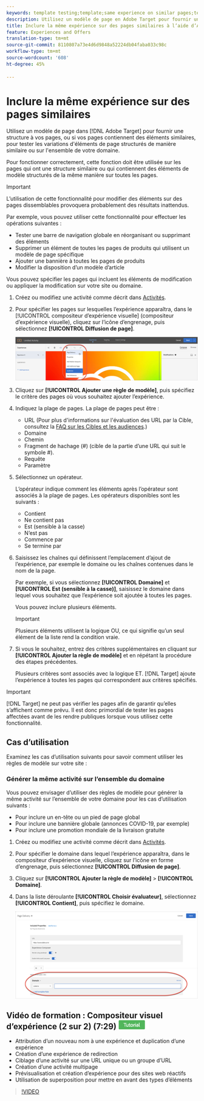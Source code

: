 ```yaml
---
keywords: template testing;template;same experience on similar pages;template test
description: Utilisez un modèle de page en Adobe Target pour fournir une structure à vos pages, ou si vos pages contiennent des éléments similaires, pour tester les variations d’éléments de page structurés de manière similaire.
title: Inclure la même expérience sur des pages similaires à l’aide d’Adobe Target
feature: Experiences and Offers
translation-type: tm+mt
source-git-commit: 8110807a73e4d6d9848a52224db04faba033c98c
workflow-type: tm+mt
source-wordcount: '608'
ht-degree: 45%

---
```



# Inclure la même expérience sur des pages similaires

Utilisez un modèle de page dans [!DNL Adobe Target] pour fournir une structure à vos pages, ou si vos pages contiennent des éléments similaires, pour tester les variations d&#39;éléments de page structurés de manière similaire ou sur l&#39;ensemble de votre domaine.

Pour fonctionner correctement, cette fonction doit être utilisée sur les pages qui ont une structure similaire ou qui contiennent des éléments de modèle structurés de la même manière sur toutes les pages.

>[!IMPORTANT]
>
>L’utilisation de cette fonctionnalité pour modifier des éléments sur des pages dissemblables provoquera probablement des résultats inattendus.

Par exemple, vous pouvez utiliser cette fonctionnalité pour effectuer les opérations suivantes :

* Tester une barre de navigation globale en réorganisant ou supprimant des éléments
* Supprimer un élément de toutes les pages de produits qui utilisent un modèle de page spécifique
* Ajouter une bannière à toutes les pages de produits
* Modifier la disposition d’un modèle d’article

Vous pouvez spécifier les pages qui incluent les éléments de modification ou appliquer la modification sur votre site ou domaine.

1. Créez ou modifiez une activité comme décrit dans [Activités](/help/c-activities/activities.md#concept_D317A95A1AB54674BA7AB65C7985BA03).

1. Pour spécifier les pages sur lesquelles l’expérience apparaîtra, dans le [!UICONTROL compositeur d’expérience visuelle] (compositeur d’expérience visuelle), cliquez sur l’icône d’engrenage, puis sélectionnez **[!UICONTROL Diffusion de page]**.

   ![Icône d’engrenage > Diffusion de page](/help/c-experiences/c-visual-experience-composer/assets/icon-gear.png)

1. Cliquez sur **[!UICONTROL Ajouter une règle de modèle]**, puis spécifiez le critère des pages où vous souhaitez ajouter l’expérience.

1. Indiquez la plage de pages. La plage de pages peut être :

   * URL (Pour plus d&#39;informations sur l&#39;évaluation des URL par la Cible, consultez la [FAQ sur les Cibles et les audiences](/help/c-target/c-troubleshooting-targets-and-audiences/troubleshooting-targets-and-audiences.md).)
   * Domaine
   * Chemin
   * Fragment de hachage (#) (cible de la partie d’une URL qui suit le symbole #).
   * Requête
   * Paramètre

1. Sélectionnez un opérateur.

   L’opérateur indique comment les éléments après l’opérateur sont associés à la plage de pages. Les opérateurs disponibles sont les suivants :

   * Contient
   * Ne contient pas
   * Est (sensible à la casse)
   * N’est pas
   * Commence par
   * Se termine par

1. Saisissez les chaînes qui définissent l’emplacement d’ajout de l’expérience, par exemple le domaine ou les chaînes contenues dans le nom de la page.

   Par exemple, si vous sélectionnez **[!UICONTROL Domaine]** et **[!UICONTROL Est (sensible à la casse)]**, saisissez le domaine dans lequel vous souhaitez que l’expérience soit ajoutée à toutes les pages.

   Vous pouvez inclure plusieurs éléments.

   >[!IMPORTANT]
   >
   >Plusieurs éléments utilisent la logique OU, ce qui signifie qu’un seul élément de la liste rend la condition vraie.

1. Si vous le souhaitez, entrez des critères supplémentaires en cliquant sur **[!UICONTROL Ajouter la règle de modèle]** et en répétant la procédure des étapes précédentes.

   Plusieurs critères sont associés avec la logique ET. [!DNL Target] ajoute l’expérience à toutes les pages qui correspondent aux critères spécifiés.

>[!IMPORTANT]
>
> [!DNL Target] ne peut pas vérifier les pages afin de garantir qu’elles s’affichent comme prévu. Il est donc primordial de tester les pages affectées avant de les rendre publiques lorsque vous utilisez cette fonctionnalité.

## Cas d’utilisation

Examinez les cas d’utilisation suivants pour savoir comment utiliser les règles de modèle sur votre site :

### Générer la même activité sur l’ensemble du domaine

Vous pouvez envisager d’utiliser des règles de modèle pour générer la même activité sur l’ensemble de votre domaine pour les cas d’utilisation suivants :

* Pour inclure un en-tête ou un pied de page global
* Pour inclure une bannière globale (annonces COVID-19, par exemple)
* Pour inclure une promotion mondiale de la livraison gratuite

1. Créez ou modifiez une activité comme décrit dans [Activités](/help/c-activities/activities.md#concept_D317A95A1AB54674BA7AB65C7985BA03).

1. Pour spécifier le domaine dans lequel l’expérience apparaîtra, dans le compositeur d’expérience visuelle, cliquez sur l’icône en forme d’engrenage, puis sélectionnez **[!UICONTROL Diffusion de page]**.

1. Cliquez sur **[!UICONTROL Ajouter la règle de modèle]** > **[!UICONTROL Domaine]**.

1. Dans la liste déroulante **[!UICONTROL Choisir évaluateur]**, sélectionnez **[!UICONTROL Contient]**, puis spécifiez le domaine.

   ![Le domaine contient](/help/c-experiences/c-visual-experience-composer/assets/domain-template-rule.png)

## Vidéo de formation : Compositeur visuel d’expérience (2 sur 2) (7:29) ![badge didacticiel](/help/assets/tutorial.png)

* Attribution d’un nouveau nom à une expérience et duplication d’une expérience
* Création d’une expérience de redirection
* Ciblage d’une activité sur une URL unique ou un groupe d’URL
* Création d’une activité multipage
* Prévisualisation et création d’expérience pour des sites web réactifs
* Utilisation de superposition pour mettre en avant des types d’éléments

>[!VIDEO](https://video.tv.adobe.com/v/17401)